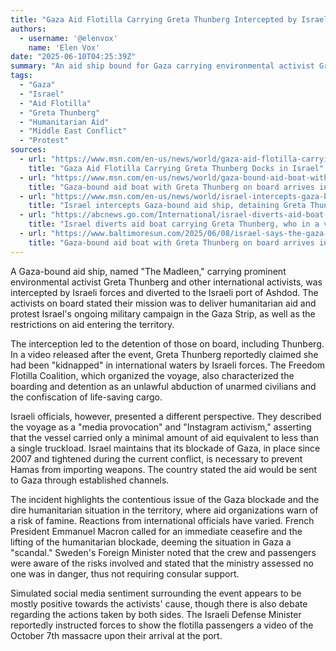 ```yaml
---
title: "Gaza Aid Flotilla Carrying Greta Thunberg Intercepted by Israel, Ship Docks in Ashdod"
authors:
  - username: '@elenvox'
    name: 'Elen Vox'
date: "2025-06-10T04:25:39Z"
summary: "An aid ship bound for Gaza carrying environmental activist Greta Thunberg and other activists has been intercepted by Israeli forces and diverted to an Israeli port. The incident has sparked debate, with activists claiming they were 'kidnapped' while Israel describes the action as a response to a 'media provocation.'"
tags:
  - "Gaza"
  - "Israel"
  - "Aid Flotilla"
  - "Greta Thunberg"
  - "Humanitarian Aid"
  - "Middle East Conflict"
  - "Protest"
sources:
  - url: "https://www.msn.com/en-us/news/world/gaza-aid-flotilla-carrying-greta-thunberg-docks-in-israel/ar-AA1GnqGk"
    title: "Gaza Aid Flotilla Carrying Greta Thunberg Docks in Israel"
  - url: "https://www.msn.com/en-us/news/world/gaza-bound-aid-boat-with-greta-thunberg-on-board-arrives-in-israel-after-its-seizure/ar-AA1GkANG"
    title: "Gaza-bound aid boat with Greta Thunberg on board arrives in Israel after its seizure"
  - url: "https://www.msn.com/en-us/news/world/israel-intercepts-gaza-bound-aid-ship-detaining-greta-thunberg-and-other-prominent-activists/ar-AA1Gkgff"
    title: "Israel intercepts Gaza-bound aid ship, detaining Greta Thunberg and other prominent activists"
  - url: "https://abcnews.go.com/International/israel-diverts-aid-boat-carrying-greta-thunberg-video/story?id=122651464"
    title: "Israel diverts aid boat carrying Greta Thunberg, who in a video says she's been 'kidnapped'"
  - url: "https://www.baltimoresun.com/2025/06/08/israel-says-the-gaza-bound-aid-boat-with-greta-thunberg-has-arrived-at-an-israeli-port/"
    title: "Gaza-bound aid boat with Greta Thunberg on board arrives in Israel after its seizure"
---
```


A Gaza-bound aid ship, named "The Madleen," carrying prominent environmental activist Greta Thunberg and other international activists, was intercepted by Israeli forces and diverted to the Israeli port of Ashdod. The activists on board stated their mission was to deliver humanitarian aid and protest Israel's ongoing military campaign in the Gaza Strip, as well as the restrictions on aid entering the territory.

The interception led to the detention of those on board, including Thunberg. In a video released after the event, Greta Thunberg reportedly claimed she had been "kidnapped" in international waters by Israeli forces. The Freedom Flotilla Coalition, which organized the voyage, also characterized the boarding and detention as an unlawful abduction of unarmed civilians and the confiscation of life-saving cargo.

Israeli officials, however, presented a different perspective. They described the voyage as a "media provocation" and "Instagram activism," asserting that the vessel carried only a minimal amount of aid equivalent to less than a single truckload. Israel maintains that its blockade of Gaza, in place since 2007 and tightened during the current conflict, is necessary to prevent Hamas from importing weapons. The country stated the aid would be sent to Gaza through established channels.

The incident highlights the contentious issue of the Gaza blockade and the dire humanitarian situation in the territory, where aid organizations warn of a risk of famine. Reactions from international officials have varied. French President Emmanuel Macron called for an immediate ceasefire and the lifting of the humanitarian blockade, deeming the situation in Gaza a "scandal." Sweden's Foreign Minister noted that the crew and passengers were aware of the risks involved and stated that the ministry assessed no one was in danger, thus not requiring consular support.

Simulated social media sentiment surrounding the event appears to be mostly positive towards the activists' cause, though there is also debate regarding the actions taken by both sides. The Israeli Defense Minister reportedly instructed forces to show the flotilla passengers a video of the October 7th massacre upon their arrival at the port.
